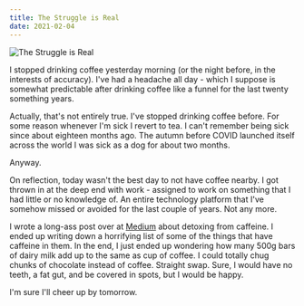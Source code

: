 ```yaml
---
title: The Struggle is Real
date: 2021-02-04
---
```


![The Struggle is Real](https://source.unsplash.com/Pll7AP6NFpY/1600x900)

I stopped drinking coffee yesterday morning (or the night before, in the interests of accuracy). I've had a headache all day - which I suppose is somewhat predictable after drinking coffee like a funnel for the last twenty something years.

Actually, that's not entirely true. I've stopped drinking coffee before. For some reason whenever I'm sick I revert to tea. I can't remember being sick since about eighteen months ago. The autumn before COVID launched itself across the world I was sick as a dog for about two months.

Anyway.

On reflection, today wasn't the best day to not have coffee nearby. I got thrown in at the deep end with work - assigned to work on something that I had little or no knowledge of. An entire technology platform that I've somehow missed or avoided for the last couple of years. Not any more.

I wrote a long-ass post over at [Medium](https://jonbeckett.medium.com/the-caffeine-detox-experiment-9065f8ce5ee) about detoxing from caffeine. I ended up writing down a horrifying list of some of the things that have caffeine in them. In the end, I just ended up wondering how many 500g bars of dairy milk add up to the same as cup of coffee. I could totally chug chunks of chocolate instead of coffee. Straight swap. Sure, I would have no teeth, a fat gut, and be covered in spots, but I would be happy.

I'm sure I'll cheer up by tomorrow.
